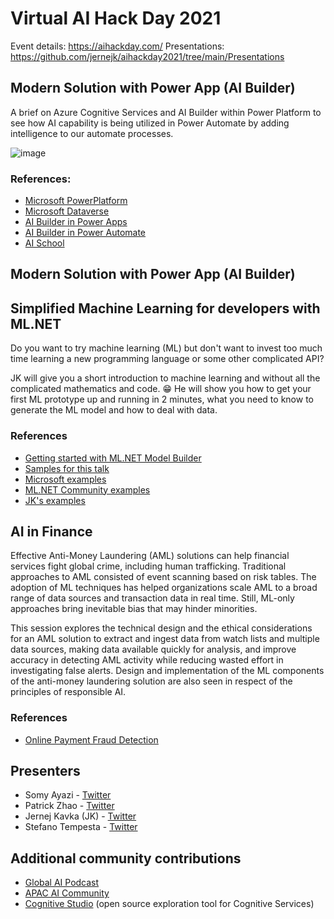 # Virtual AI Hack Day 2021

Event details: https://aihackday.com/
Presentations: https://github.com/jernejk/aihackday2021/tree/main/Presentations

## Modern Solution with Power App (AI Builder)

A brief on Azure Cognitive Services and AI Builder within Power Platform to see how AI capability is being utilized in Power Automate by adding intelligence to our automate processes.

![image](https://user-images.githubusercontent.com/38545428/130304647-d9332d07-a6ea-45e4-94de-455cdc45b112.png)

### References:

- [Microsoft PowerPlatform](https://docs.microsoft.com/en-us/power-platform/)
- [Microsoft Dataverse](https://docs.microsoft.com/en-us/powerapps/maker/data-platform/data-platform-intro)
- [AI Builder in Power Apps](https://docs.microsoft.com/en-us/powerapps/use-ai-builder)
- [AI Builder in Power Automate](https://docs.microsoft.com/en-us/ai-builder/use-in-flow-overview)
- [AI School](https://www.microsoft.com/en-us/ai/ai-school)

## Modern Solution with Power App (AI Builder)

## Simplified Machine Learning for developers with ML․NET

Do you want to try machine learning (ML) but don't want to invest too much time learning a new programming language or some other complicated API?

JK will give you a short introduction to machine learning and without all the complicated mathematics and code. 😁
He will show you how to get your first ML prototype up and running in 2 minutes, what you need to know to generate the ML model and how to deal with data.

### References

- [Getting started with ML.NET Model Builder](https://dotnet.microsoft.com/apps/machinelearning-ai/ml-dotnet/model-builder)
- [Samples for this talk](https://github.com/jernejk/aihackday2021/tree/main/Samples)
- [Microsoft examples](https://github.com/dotnet/machinelearning-samples)
- [ML.NET Community examples](https://github.com/GlobalAICommunity/Workshop-MLNet)
- [JK's examples](https://github.com/jernejk/MLSample.SimpleTransactionTagging)

## AI in Finance

Effective Anti-Money Laundering (AML) solutions can help financial services fight global crime, including human trafficking. Traditional approaches to AML consisted of event scanning based on risk tables. The adoption of ML techniques has helped organizations scale AML to a broad range of data sources and transaction data in real time. Still, ML-only approaches bring inevitable bias that may hinder minorities.

This session explores the technical design and the ethical considerations for an AML solution to extract and ingest data from watch lists and multiple data sources, making data available quickly for analysis, and improve accuracy in detecting AML activity while reducing wasted effort in investigating false alerts. Design and implementation of the ML components of the anti-money laundering solution are also seen in respect of the principles of responsible AI.

### References

- [Online Payment Fraud Detection](https://gallery.azure.ai/Tutorial/Online-Payment-Fraud-Detection)

## Presenters

- Somy Ayazi - [Twitter](https://twitter.com/SomyAyazi)
- Patrick Zhao - [Twitter](https://twitter.com/paladinapay)
- Jernej Kavka (JK) - [Twitter](https://twitter.com/jernej_kavka)
- Stefano Tempesta - [Twitter](https://twitter.com/stefanotempesta)

## Additional community contributions

- [Global AI Podcast](https://globalai.live/ai-the-podcast/)
- [APAC AI Community](https://www.meetup.com/apac-ai-community/)
- [Cognitive Studio](https://cognitivestudio.dev/) (open source exploration tool for Cognitive Services)
